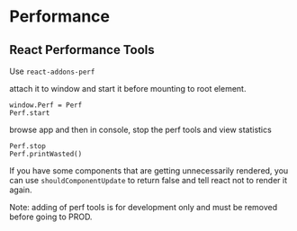 # Performance

## React Performance Tools

Use `react-addons-perf`

attach it to window and start it before mounting to root element.

```
window.Perf = Perf
Perf.start
```

browse app and then in console, stop the perf tools and view statistics

```
Perf.stop
Perf.printWasted()
```

If you have some components that are getting unnecessarily rendered, you can use `shouldComponentUpdate` to return false and tell react not to render it again. 

Note: adding of perf tools is for development only and must be removed before going to PROD.
